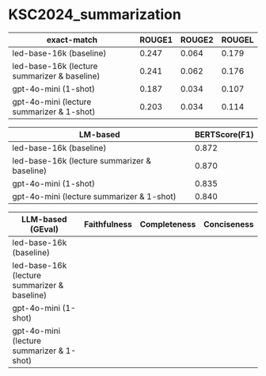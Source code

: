 # KSC2024_summarization

|exact-match|ROUGE1|ROUGE2|ROUGEL|
|--------|-----|-----|-----|
|led-base-16k (baseline)| 0.247 | 0.064 | 0.179 |
|led-base-16k (lecture summarizer & baseline)| 0.241 | 0.062 | 0.176 |
|gpt-4o-mini (1-shot)| 0.187 | 0.034 | 0.107 |
|gpt-4o-mini (lecture summarizer & 1-shot)| 0.203 | 0.034 | 0.114 |

|LM-based|BERTScore(F1)|
|--------|-----|
|led-base-16k (baseline)| 0.872 |
|led-base-16k (lecture summarizer & baseline)| 0.870 |
|gpt-4o-mini (1-shot)| 0.835 | 
|gpt-4o-mini (lecture summarizer & 1-shot)| 0.840 |

|LLM-based (GEval)|Faithfulness|Completeness|Conciseness|
|--------|-----|-----|-----|
|led-base-16k (baseline)|  |  ||
|led-base-16k (lecture summarizer & baseline)| | | |
|gpt-4o-mini (1-shot)| | | |
|gpt-4o-mini (lecture summarizer & 1-shot)| | | |
